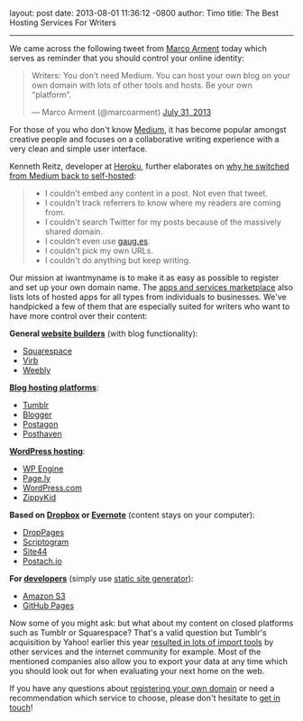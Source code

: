 layout: post
date: 2013-08-01 11:36:12 -0800
author: Timo
title: The Best Hosting Services For Writers


----

<!-- excerpt -->

We came across the following tweet from [Marco Arment](http://marco.org) today which serves as reminder that you should control your online identity:

<blockquote class="twitter-tweet" lang="en"><p>Writers: You don’t need Medium. You can host your own blog on your own domain with lots of other tools and hosts.&#10;&#10;Be your own “platform”.</p>&mdash; Marco Arment (@marcoarment) <a href="https://twitter.com/marcoarment/statuses/362613401861636098">July 31, 2013</a></blockquote>
<script async src="//platform.twitter.com/widgets.js" charset="utf-8"></script>

For those of you who don't know [Medium](http://medium.com), it has become popular amongst creative people and focuses on a collaborative writing experience with a very clean and simple user interface.

Kenneth Reitz, developer at [Heroku](http://heroku.com), further elaborates on [why he switched from Medium back to self-hosted](http://kennethreitz.org/why-i-left-medium/):

> * I couldn't embed any content in a post. Not even that tweet.
> * I couldn't track referrers to know where my readers are coming from.
> * I couldn't search Twitter for my posts because of the massively shared domain.
> * I couldn't even use [gaug.es](http://gaug.es).
> * I couldn't pick my own URLs.
> * I couldn't do anything but keep writing.

Our mission at iwantmyname is to make it as easy as possible to register and set up your own domain name. The [apps and services marketplace](https://iwantmyname.com/services) also lists lots of hosted apps for all types from individuals to businesses. We've handpicked a few of them that are especially suited for writers who want to have more control over their content:

<!-- /excerpt -->

**General [website builders](https://iwantmyname.com/services/website-builder/)** (with blog functionality):

- [Squarespace](http://squarespace.com)
- [Virb](http://virb.com)
- [Weebly](http://weebly.com)

**[Blog hosting platforms](https://iwantmyname.com/services/blog-hosting/)**:

- [Tumblr](http://tumblr.com)
- [Blogger](http://blogger.com)
- [Postagon](http://postagon.com)
- [Posthaven](http://posthaven.com)

**[WordPress hosting](https://iwantmyname.com/services/open-source/)**:

- [WP Engine](http://wpengine.com)
- [Page.ly](http://page.ly)
- [WordPress.com](http://wordpress.com)
- [ZippyKid](http://zippykid.com)

**Based on [Dropbox](http://dropbox.com) or [Evernote](http://evernote.com)** (content stays on your computer):

- [DropPages](http://droppages.com)
- [Scriptogram](http://scriptogr.am)
- [Site44](http://site44.com)
- [Postach.io](http://postach.io)

**For [developers](https://iwantmyname.com/services/developer/)** (simply use [static site generator](https://iwantmyname.com/blog/2011/02/list-static-website-generators.html)):

- [Amazon S3](http://aws.amazon.com/s3/)
- [GitHub Pages](http://pages.github.com/)

Now some of you might ask: but what about my content on closed platforms such as Tumblr or Squarespace? That's a valid question but Tumblr's acquisition by Yahoo! earlier this year [resulted in lots of import tools](https://iwantmyname.com/blog/2013/05/worried-about-your-tumblr-blog-after-the-acquisition-by-yahoo.html) by other services and the internet community for example. Most of the mentioned companies also allow you to export your data at any time which you should look out for when evaluating your next home on the web.

If you have any questions about [registering your own domain](https://iwantmyname.com) or need a recommendation which service to choose, please don't hesitate to [get in touch](https://iwantmyname.com/support)!
